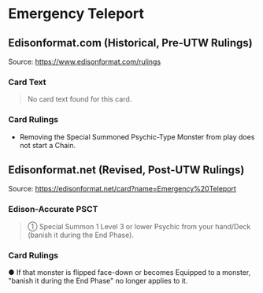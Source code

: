 # Emergency Teleport

## Edisonformat.com (Historical, Pre-UTW Rulings)

Source: https://www.edisonformat.com/rulings

### Card Text

> No card text found for this card.

### Card Rulings

*   Removing the Special Summoned Psychic-Type Monster from play does not start a Chain.

## Edisonformat.net (Revised, Post-UTW Rulings)

Source: https://edisonformat.net/card?name=Emergency%20Teleport

### Edison-Accurate PSCT

> ① Special Summon 1 Level 3 or lower Psychic from your hand/Deck (banish it during the End Phase).

### Card Rulings

● If that monster is flipped face-down or becomes Equipped to a monster, "banish it during the End Phase" no longer applies to it.
            